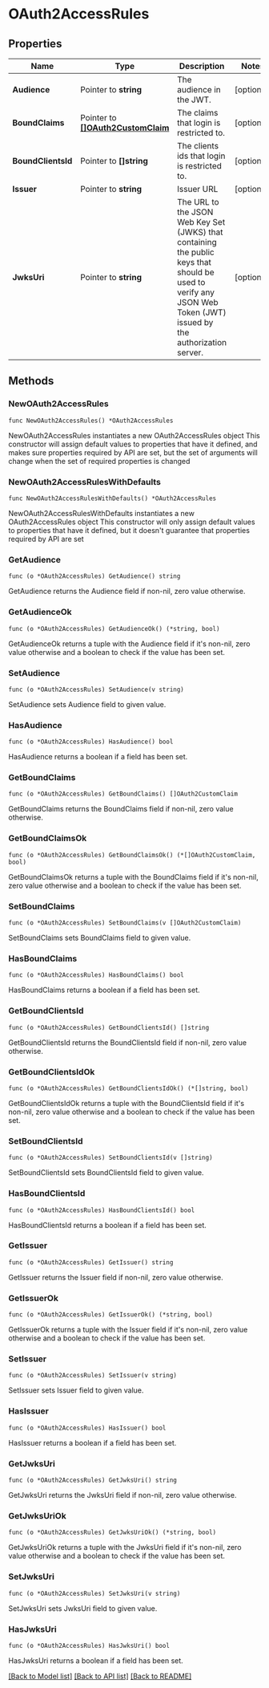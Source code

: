 # OAuth2AccessRules

## Properties

Name | Type | Description | Notes
------------ | ------------- | ------------- | -------------
**Audience** | Pointer to **string** | The audience in the JWT. | [optional] 
**BoundClaims** | Pointer to [**[]OAuth2CustomClaim**](OAuth2CustomClaim.md) | The claims that login is restricted to. | [optional] 
**BoundClientsId** | Pointer to **[]string** | The clients ids that login is restricted to. | [optional] 
**Issuer** | Pointer to **string** | Issuer URL | [optional] 
**JwksUri** | Pointer to **string** | The URL to the JSON Web Key Set (JWKS) that containing the public keys that should be used to verify any JSON Web Token (JWT) issued by the authorization server. | [optional] 

## Methods

### NewOAuth2AccessRules

`func NewOAuth2AccessRules() *OAuth2AccessRules`

NewOAuth2AccessRules instantiates a new OAuth2AccessRules object
This constructor will assign default values to properties that have it defined,
and makes sure properties required by API are set, but the set of arguments
will change when the set of required properties is changed

### NewOAuth2AccessRulesWithDefaults

`func NewOAuth2AccessRulesWithDefaults() *OAuth2AccessRules`

NewOAuth2AccessRulesWithDefaults instantiates a new OAuth2AccessRules object
This constructor will only assign default values to properties that have it defined,
but it doesn't guarantee that properties required by API are set

### GetAudience

`func (o *OAuth2AccessRules) GetAudience() string`

GetAudience returns the Audience field if non-nil, zero value otherwise.

### GetAudienceOk

`func (o *OAuth2AccessRules) GetAudienceOk() (*string, bool)`

GetAudienceOk returns a tuple with the Audience field if it's non-nil, zero value otherwise
and a boolean to check if the value has been set.

### SetAudience

`func (o *OAuth2AccessRules) SetAudience(v string)`

SetAudience sets Audience field to given value.

### HasAudience

`func (o *OAuth2AccessRules) HasAudience() bool`

HasAudience returns a boolean if a field has been set.

### GetBoundClaims

`func (o *OAuth2AccessRules) GetBoundClaims() []OAuth2CustomClaim`

GetBoundClaims returns the BoundClaims field if non-nil, zero value otherwise.

### GetBoundClaimsOk

`func (o *OAuth2AccessRules) GetBoundClaimsOk() (*[]OAuth2CustomClaim, bool)`

GetBoundClaimsOk returns a tuple with the BoundClaims field if it's non-nil, zero value otherwise
and a boolean to check if the value has been set.

### SetBoundClaims

`func (o *OAuth2AccessRules) SetBoundClaims(v []OAuth2CustomClaim)`

SetBoundClaims sets BoundClaims field to given value.

### HasBoundClaims

`func (o *OAuth2AccessRules) HasBoundClaims() bool`

HasBoundClaims returns a boolean if a field has been set.

### GetBoundClientsId

`func (o *OAuth2AccessRules) GetBoundClientsId() []string`

GetBoundClientsId returns the BoundClientsId field if non-nil, zero value otherwise.

### GetBoundClientsIdOk

`func (o *OAuth2AccessRules) GetBoundClientsIdOk() (*[]string, bool)`

GetBoundClientsIdOk returns a tuple with the BoundClientsId field if it's non-nil, zero value otherwise
and a boolean to check if the value has been set.

### SetBoundClientsId

`func (o *OAuth2AccessRules) SetBoundClientsId(v []string)`

SetBoundClientsId sets BoundClientsId field to given value.

### HasBoundClientsId

`func (o *OAuth2AccessRules) HasBoundClientsId() bool`

HasBoundClientsId returns a boolean if a field has been set.

### GetIssuer

`func (o *OAuth2AccessRules) GetIssuer() string`

GetIssuer returns the Issuer field if non-nil, zero value otherwise.

### GetIssuerOk

`func (o *OAuth2AccessRules) GetIssuerOk() (*string, bool)`

GetIssuerOk returns a tuple with the Issuer field if it's non-nil, zero value otherwise
and a boolean to check if the value has been set.

### SetIssuer

`func (o *OAuth2AccessRules) SetIssuer(v string)`

SetIssuer sets Issuer field to given value.

### HasIssuer

`func (o *OAuth2AccessRules) HasIssuer() bool`

HasIssuer returns a boolean if a field has been set.

### GetJwksUri

`func (o *OAuth2AccessRules) GetJwksUri() string`

GetJwksUri returns the JwksUri field if non-nil, zero value otherwise.

### GetJwksUriOk

`func (o *OAuth2AccessRules) GetJwksUriOk() (*string, bool)`

GetJwksUriOk returns a tuple with the JwksUri field if it's non-nil, zero value otherwise
and a boolean to check if the value has been set.

### SetJwksUri

`func (o *OAuth2AccessRules) SetJwksUri(v string)`

SetJwksUri sets JwksUri field to given value.

### HasJwksUri

`func (o *OAuth2AccessRules) HasJwksUri() bool`

HasJwksUri returns a boolean if a field has been set.


[[Back to Model list]](../README.md#documentation-for-models) [[Back to API list]](../README.md#documentation-for-api-endpoints) [[Back to README]](../README.md)


